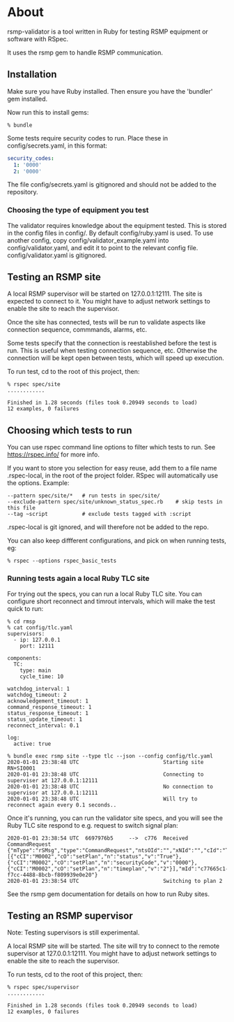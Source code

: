# About
rsmp-validator is a tool written in Ruby for testing RSMP equipment or software with RSpec.

It uses the rsmp gem to handle RSMP communication.

## Installation
Make sure you have Ruby installed. Then ensure you have the 'bundler' gem installed.

Now run this to install gems:

```
% bundle
```

Some tests require security codes to run. Place these in config/secrets.yaml, in this format:

```yaml
security_codes:
  1: '0000'
  2: '0000'
```

The file config/secrets.yaml is gitignored and should not be added to the repository.

### Choosing the type of equipment you test
The validator requires knowledge about the equipment tested. This is stored in the config files in config/.
By default config/ruby.yaml is used. To use another config, copy config/validator_example.yaml into  config/validator.yaml, and edit it to point to the relevant config file. config/validator.yaml is gitignored.

## Testing an RSMP site
A local RSMP supervisor will be started on 127.0.0.1:12111. The site is expected to connect to it. You might have to adjust network settings to enable the site to reach the supervisor.

Once the site has connected, tests will be run to validate aspects like connection sequence, commmands, alarms, etc.

Some tests specify that the connection is reestablished before the test is run. This is useful when testing connection sequence, etc. Otherwise the connection will be kept open between tests, which will speed up execution.

To run test, cd to the root of this project, then:
	
```
% rspec spec/site
............

Finished in 1.28 seconds (files took 0.20949 seconds to load)
12 examples, 0 failures
```	

## Choosing which tests to run
You can use rspec command line options to filter which tests to run. See https://rspec.info/ for more info.

If you want to store you selection for easy reuse, add them to a file name .rspec-local, in the root of the project folder. RSpec will automatically use the options. Example:

```
--pattern spec/site/*   # run tests in spec/site/
--exclude-pattern spec/site/unknown_status_spec.rb    # skip tests in this file
--tag ~script           # exclude tests tagged with :script
```

 .rspec-local is git ignored, and will therefore not be added to the repo. 

You can also keep diffferent configurations, and pick on when running tests, eg:

```
% rspec --options rspec_basic_tests
```

### Running tests again a local Ruby TLC site
For trying out the specs, you can run a local Ruby TLC site. You can configure short reconnect and timrout intervals, which will make the test quick to run:

```
% cd rmsp
% cat config/tlc.yaml
supervisors:
  - ip: 127.0.0.1
    port: 12111

components:
  TC:
    type: main
    cycle_time: 10

watchdog_interval: 1
watchdog_timeout: 2
acknowledgement_timeout: 1
command_response_timeout: 1
status_response_timeout: 1
status_update_timeout: 1
reconnect_interval: 0.1

log:
  active: true

% bundle exec rsmp site --type tlc --json --config config/tlc.yaml
2020-01-01 23:38:48 UTC                           Starting site RN+SI0001
2020-01-01 23:38:48 UTC                           Connecting to superviser at 127.0.0.1:12111
2020-01-01 23:38:48 UTC                           No connection to supervisor at 127.0.0.1:12111
2020-01-01 23:38:48 UTC                           Will try to reconnect again every 0.1 seconds..
```

Once it's running, you can run the validator site specs, and you will see the Ruby TLC site respond to e.g. request to switch signal plan:

```
2020-01-01 23:38:54 UTC  6697976b5     -->  c776  Received CommandRequest {"mType":"rSMsg","type":"CommandRequest","ntsOId":"","xNId":"","cId":"TC","arg":[{"cCI":"M0002","cO":"setPlan","n":"status","v":"True"},{"cCI":"M0002","cO":"setPlan","n":"securityCode","v":"0000"},{"cCI":"M0002","cO":"setPlan","n":"timeplan","v":"2"}],"mId":"c77665c1-f7cc-4488-8bcb-f809939e0e20"}
2020-01-01 23:38:54 UTC                           Switching to plan 2
```

See the rsmp gem documentation for details on how to run Ruby sites.

## Testing an RSMP supervisor
Note: Testing supervisors is still experimental.

A local RSMP site will be started. The site will try to connect to the remote supervisor at 127.0.0.1:12111. You might have to adjust network settings to enable the site to reach the supervisor.

To run tests, cd to the root of this project, then:
	
```
% rspec spec/supervisor
............

Finished in 1.28 seconds (files took 0.20949 seconds to load)
12 examples, 0 failures
```


